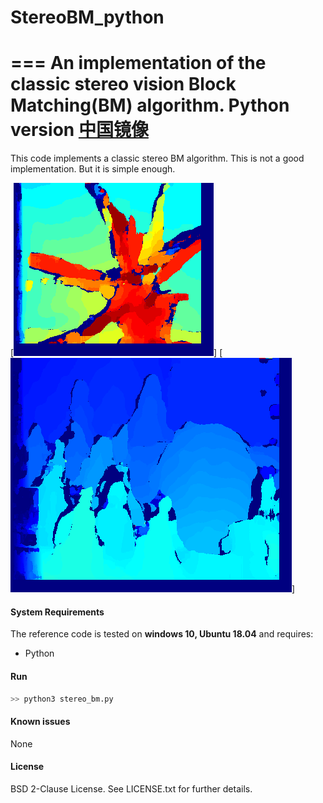 # StereoBM_python
===
An implementation of the classic stereo vision Block Matching(BM) algorithm. Python version
[中国镜像](https://gitee.com/redpower/StereoBM_python)
===
This code implements a classic stereo BM algorithm.
This is not a good implementation. But it is simple enough.

[![Demo1](disparityRGB.bmp)]
[![Demo2](disparityRGB2.bmp)]

#### System Requirements ####

The reference code is tested on <b>windows 10, Ubuntu 18.04</b> and requires:
- Python 

#### Run ####

```Python
>> python3 stereo_bm.py

```

#### Known issues ####

None

#### License ####
BSD 2-Clause License. See LICENSE.txt for further details.


